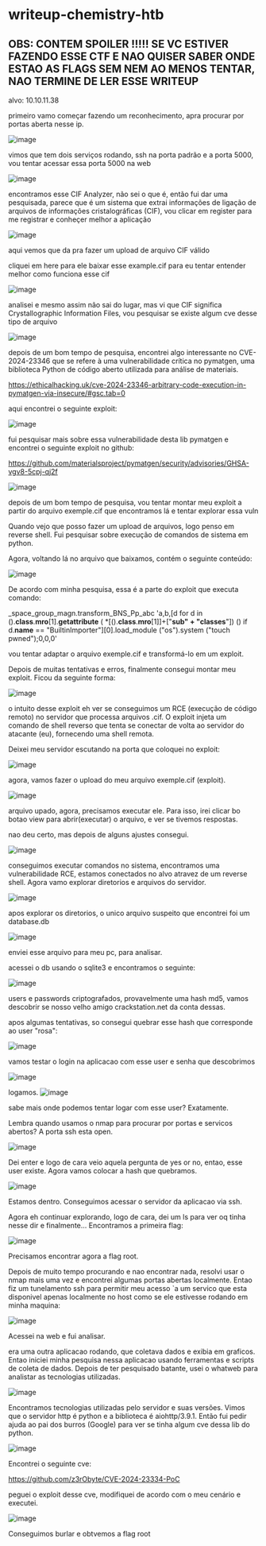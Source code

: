 # writeup-chemistry-htb

OBS: CONTEM SPOILER !!!!! SE VC ESTIVER FAZENDO ESSE CTF E NAO QUISER SABER ONDE ESTAO AS FLAGS SEM NEM AO MENOS TENTAR, NAO TERMINE DE LER ESSE WRITEUP
----


alvo: 10.10.11.38

primeiro vamo começar fazendo um reconhecimento, apra procurar por portas aberta nesse ip.

![image](https://github.com/user-attachments/assets/5387a6bb-ed77-4f63-847a-272016f3d149)

vimos que tem dois serviços rodando, ssh na porta padrão e a porta 5000, vou tentar acessar essa porta 5000 na web

![image](https://github.com/user-attachments/assets/1cb50d91-f52a-4a77-9ac0-64c86b513c07)

encontramos esse CIF Analyzer, não sei o que é, então fui dar uma pesquisada, parece que é um sistema que extrai informações de ligação de arquivos de informações cristalográficas (CIF), vou clicar em register para me registrar e conheçer melhor a aplicação

![image](https://github.com/user-attachments/assets/6a239045-965c-4a11-968c-a715cf738196)

aqui vemos que da pra fazer um upload de arquivo CIF válido

cliquei em here para ele baixar esse example.cif para eu tentar entender melhor como funciona esse cif

![image](https://github.com/user-attachments/assets/efc43522-18c4-4d94-aee7-d6f6f072ece1)

analisei e mesmo assim não sai do lugar, mas vi que CIF significa Crystallographic Information Files, vou pesquisar se existe algum cve desse tipo de arquivo


![image](https://github.com/user-attachments/assets/e679f90e-0e15-4e51-9489-8289367f2264)


depois de um bom tempo de pesquisa, encontrei algo interessante no CVE-2024-23346 que se refere à uma vulnerabilidade crítica no pymatgen, uma biblioteca Python de código aberto utilizada para análise de materiais. 

https://ethicalhacking.uk/cve-2024-23346-arbitrary-code-execution-in-pymatgen-via-insecure/#gsc.tab=0

aqui encontrei o seguinte exploit:

![image](https://github.com/user-attachments/assets/87b92bb3-3eed-4849-bc76-7bae66852a49)

fui pesquisar mais sobre essa vulnerabilidade desta lib pymatgen e encontrei o seguinte exploit no github:

https://github.com/materialsproject/pymatgen/security/advisories/GHSA-vgv8-5cpj-qj2f

![image](https://github.com/user-attachments/assets/7c57f734-fabb-4950-babb-a732539724cc)

depois de um bom tempo de pesquisa, vou tentar montar meu exploit a partir do arquivo exemple.cif que encontramos lá e tentar explorar essa vuln

Quando vejo que posso fazer um upload de arquivos, logo penso em reverse shell. Fui pesquisar sobre execução de comandos de sistema em python.

Agora, voltando lá no arquivo que baixamos, contém o seguinte conteúdo:

![image](https://github.com/user-attachments/assets/4c1f7acd-890e-4ab8-85c7-722c32e5adb0)

De acordo com minha pesquisa, essa é a parte do exploit que executa comando:

_space_group_magn.transform_BNS_Pp_abc  'a,b,[d for d in ().__class__.__mro__[1].__getattribute__ ( *[().__class__.__mro__[1]]+["__sub" + "classes__"]) () if d.__name__ == "BuiltinImporter"][0].load_module ("os").system ("touch pwned");0,0,0'

vou tentar adaptar o arquivo exemple.cif e transformá-lo em um exploit.

Depois de muitas tentativas e erros, finalmente consegui montar meu exploit. Ficou da seguinte forma:

![image](https://github.com/user-attachments/assets/2ecac304-ac7f-42bf-bfde-a2e8e7a9e7ed)

o intuito desse exploit eh ver se conseguimos um RCE (execução de código remoto) no servidor que processa arquivos .cif. O exploit injeta um comando de shell reverso que tenta se conectar de volta ao servidor do atacante (eu), fornecendo uma shell remota.

Deixei meu servidor escutando na porta que coloquei no exploit:

![image](https://github.com/user-attachments/assets/f0a62b3a-b464-4d44-9ee5-ffec766eb42d)

agora, vamos fazer o upload do meu arquivo exemple.cif (exploit).


![image](https://github.com/user-attachments/assets/0d08ec55-1fe4-474a-80e2-94e8fa7242fc)

arquivo upado, agora, precisamos executar ele. Para isso, irei clicar bo botao view para abrir(executar) o arquivo, e ver se tivemos respostas.

nao deu certo, mas depois de alguns ajustes consegui.

![image](https://github.com/user-attachments/assets/03d862d3-0e99-4d58-b515-02ab5cb6289e)

conseguimos executar comandos no sistema, encontramos uma vulnerabilidade RCE, estamos conectados no alvo atravez de um reverse shell. Agora vamo explorar diretorios e arquivos do servidor.

![image](https://github.com/user-attachments/assets/744893cc-a2b1-4c8b-9df7-1846ac064779)


apos explorar os diretorios, o unico arquivo suspeito que encontrei foi um database.db

![image](https://github.com/user-attachments/assets/1d22215b-88e0-406a-b7e3-46745f19eb04)

enviei esse arquivo para meu pc, para analisar.

acessei o db usando o sqlite3 e encontramos o seguinte:

![image](https://github.com/user-attachments/assets/515a2d39-9fc8-444c-b331-c4d252febfda)

users e passwords criptografados, provavelmente uma hash md5, vamos descobrir se nosso velho amigo crackstation.net da conta dessas.

apos algumas tentativas, so consegui quebrar esse hash que corresponde ao user "rosa":

![image](https://github.com/user-attachments/assets/64e4bf5e-cd0a-4aa8-b015-669e19dce193)

vamos testar o login na aplicacao com esse user e senha que descobrimos

![image](https://github.com/user-attachments/assets/20cbf01c-e46a-4133-beca-13caa9306fbe)

logamos.
![image](https://github.com/user-attachments/assets/5a00ef04-2325-4261-95ef-3513af3e5696)

sabe mais onde podemos tentar logar com esse user? Exatamente.

Lembra quando usamos o nmap para procurar por portas e servicos abertos? A porta ssh esta open.

![image](https://github.com/user-attachments/assets/35e5715e-4419-4c32-8e2f-007f94d394ed)

Dei enter e logo de cara veio aquela pergunta de yes or no, entao, esse user existe. Agora vamos colocar a hash que quebramos.

![image](https://github.com/user-attachments/assets/0ff93f72-08bd-4c46-8b98-ab7da1c5fd60)

Estamos dentro. Conseguimos acessar o servidor da aplicacao via ssh.

Agora eh continuar explorando, logo de cara, dei um ls para ver oq tinha nesse dir e finalmente... Encontramos a primeira flag:

![image](https://github.com/user-attachments/assets/996d09fe-4a94-45fa-b9ed-597b33023009)

Precisamos encontrar agora a flag root.

Depois de muito tempo procurando e nao encontrar nada, resolvi usar o nmap mais uma vez e encontrei algumas portas abertas localmente. Entao fiz um tunelamento ssh para permitir meu acesso `a um servico que esta disponivel apenas localmente no host como se ele estivesse rodando em minha maquina:

![image](https://github.com/user-attachments/assets/452bea69-1b8a-44c0-a60a-74e5bcba6226)

Acessei na web e fui analisar.

era uma outra aplicacao rodando, que coletava dados e exibia em graficos. Entao iniciei minha pesquisa nessa aplicacao usando ferramentas e scripts de coleta de dados. Depois de ter pesquisado batante, usei o whatweb para analistar as tecnologias utilizadas.

![image](https://github.com/user-attachments/assets/d051fdaf-fc97-4503-88ed-da17a684107a)

Encontramos tecnologias utilizadas pelo servidor e suas versões. Vimos que o servidor http é python e a biblioteca é aiohttp/3.9.1. Então fui pedir ajuda ao pai dos burros (Google) para ver se tinha algum cve dessa lib do python.

![image](https://github.com/user-attachments/assets/583a7dff-e576-4b4e-a5e8-d26b33c5d4f5)

Encontrei o seguinte cve:

https://github.com/z3rObyte/CVE-2024-23334-PoC

peguei o exploit desse cve, modifiquei de acordo com o meu cenário e executei.

![image](https://github.com/user-attachments/assets/c749bcaa-36d4-448e-a1e2-21c132fbe039)

Conseguimos burlar e obtvemos a flag root





















